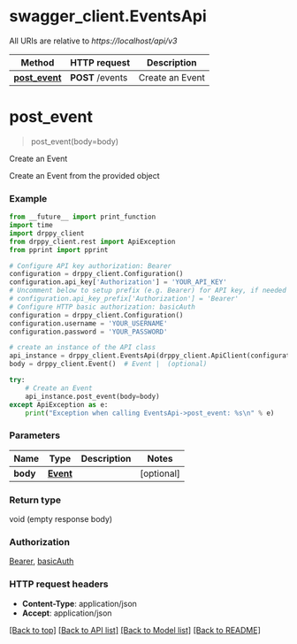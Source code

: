 # swagger_client.EventsApi

All URIs are relative to *https://localhost/api/v3*

Method | HTTP request | Description
------------- | ------------- | -------------
[**post_event**](EventsApi.md#post_event) | **POST** /events | Create an Event


# **post_event**
> post_event(body=body)

Create an Event

Create an Event from the provided object

### Example

```python
from __future__ import print_function
import time
import drppy_client
from drppy_client.rest import ApiException
from pprint import pprint

# Configure API key authorization: Bearer
configuration = drppy_client.Configuration()
configuration.api_key['Authorization'] = 'YOUR_API_KEY'
# Uncomment below to setup prefix (e.g. Bearer) for API key, if needed
# configuration.api_key_prefix['Authorization'] = 'Bearer'
# Configure HTTP basic authorization: basicAuth
configuration = drppy_client.Configuration()
configuration.username = 'YOUR_USERNAME'
configuration.password = 'YOUR_PASSWORD'

# create an instance of the API class
api_instance = drppy_client.EventsApi(drppy_client.ApiClient(configuration))
body = drppy_client.Event()  # Event |  (optional)

try:
    # Create an Event
    api_instance.post_event(body=body)
except ApiException as e:
    print("Exception when calling EventsApi->post_event: %s\n" % e)
```

### Parameters

Name | Type | Description  | Notes
------------- | ------------- | ------------- | -------------
 **body** | [**Event**](Event.md)|  | [optional] 

### Return type

void (empty response body)

### Authorization

[Bearer](../README.md#Bearer), [basicAuth](../README.md#basicAuth)

### HTTP request headers

 - **Content-Type**: application/json
 - **Accept**: application/json

[[Back to top]](#) [[Back to API list]](../README.md#documentation-for-api-endpoints) [[Back to Model list]](../README.md#documentation-for-models) [[Back to README]](../README.md)

